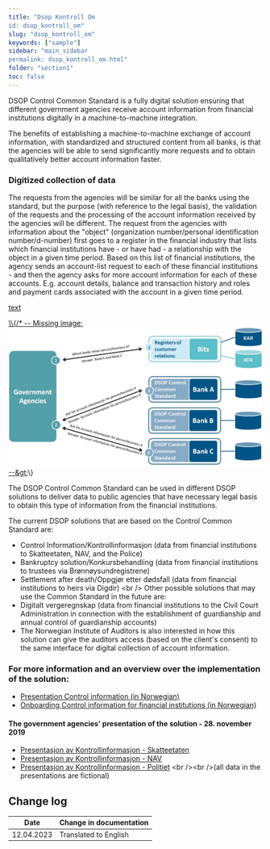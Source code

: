 ```yaml
---
title: "Dsop Kontroll Om
id: dsop_kontroll_om"
slug: "dsop_kontroll_om"
keywords: ["sample"]
sidebar: "main_sidebar
permalink: dsop_kontroll_om.html"
folder: "section1"
toc: false
---
```


DSOP Control Common Standard is a fully digital solution ensuring that different government agencies receive account
information from financial institutions digitally in a machine-to-machine integration.

The benefits of establishing a machine-to-machine exchange of account information, with standardized and structured
content from all banks, is that the agencies will be able to send significantly more requests and
to obtain qualitatively better account information faster.

### Digitized collection of data
The requests from the agencies will be similar for all the banks using the standard, but the purpose (with reference to
the legal basis), the validation of the requests and
the processing of the account information received by the agencies will be different. The request from the agencies with
information about the "object" (organization number/personal identification number/d-number) first goes to a register in
the financial industry that lists which financial institutions have - or have had - a relationship with the object in a
given time period. Based on this list of financial institutions, the agency sends an account-list request to each of these
financial institutions - and then the agency asks for more account information for each of these accounts. E.g. account
details, balance and transaction history and roles and payment cards associated with the account in a given time period.

[text](dsop_kontroll_om.md)

[\\\\{/* -- Missing image: ![alt text](images/dsop_control_flow.jpg "Kontrollinformasjon") --&amp;gt;](images/dsop_control_flow.jpg)\\}

The DSOP Control Common Standard can be used in different DSOP solutions to deliver data to public agencies that have
necessary legal basis to obtain this type of information from the financial institutions.

The current DSOP solutions that are based on the Control Common Standard are:
-	Control Information/Kontrollinformasjon (data from financial institutions to Skatteetaten, NAV, and the Police)
-	Bankruptcy solution/Konkursbehandling (data from financial institutions to trustees via Brønnøysundregistrene)
-	Settlement after death/Oppgjør etter dødsfall (data from financial institutions to heirs via Digdir)
<br \/>
Other possible solutions that may use the Common Standard in the future are:
-	Digitalt vergeregnskap (data from financial institutions to the Civil Court Administration in connection with the
establishment of guardianship and annual control of guardianship accounts)
-	The Norwegian Institute of Auditors is also interested in how this solution can give the auditors access (based on
the client's consent) to the same interface for digital collection of account information.

### For more information and an overview over the implementation of the solution:
* [Presentation Control information (in Norwegian)](assets/presentasjon_kontroll.pdf)
* [Onboarding Control information for financial institutions (in Norwegian)](https://dokumentasjon.dsop.no/dsop_kontroll_onboarding_datakilde.html)

#### The government agencies' presentation of the solution - 28. november 2019
* [Presentasjon av Kontrollinformasjon - Skatteetaten](assets/Skatteetaten_kontrollinformasjon.pdf)
* [Presentasjon av Kontrollinformasjon - NAV](assets/NAV_kontrollinformasjon.pdf)
* [Presentasjon av Kontrollinformasjon - Politiet](assets/Politiet_kontrollinformasjon.pdf)
<br \/><br \/>(all data in the presentations are fictional)

## Change log

| Date         | Change in documentation   |
|-------------| ------------------------|
| 12.04.2023 | Translated to English |
